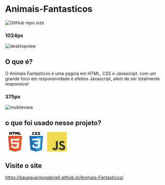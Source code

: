# Animais-Fantasticos
![GitHub repo size](https://img.shields.io/github/repo-size/iuricode/README-template?style=for-the-badge)


### 1024px
![desktopview](https://github.com/Kauaguarinogabriell/Animais-Fantasticos/assets/111528352/4187cb54-9577-4ac1-94a8-721a13c9aa56)

## O que é?
O Animais Fantasticos é uma pagina em HTML, CSS e Javascript. com um grande foco em responsividade e efeitos Javascript, alem de ser totalmente responsiva!

### 375px
![mobileview](https://github.com/Kauaguarinogabriell/Animais-Fantasticos/assets/111528352/eb97c6a1-def3-4ad1-b895-48069cec9de6)

## o que foi usado nesse projeto?

<code><img height="64" src="https://raw.githubusercontent.com/github/explore/80688e429a7d4ef2fca1e82350fe8e3517d3494d/topics/html/html.png" alt="HTML5"/></code>
<code><img height="64" src="https://raw.githubusercontent.com/github/explore/80688e429a7d4ef2fca1e82350fe8e3517d3494d/topics/css/css.png" alt="CSS"/></code>
<code><img height="64" src="https://raw.githubusercontent.com/github/explore/80688e429a7d4ef2fca1e82350fe8e3517d3494d/topics/javascript/javascript.png" alt="Javascript"/></code>

## Visite o site
https://kauaguarinogabriell.github.io/Animais-Fantasticos/
